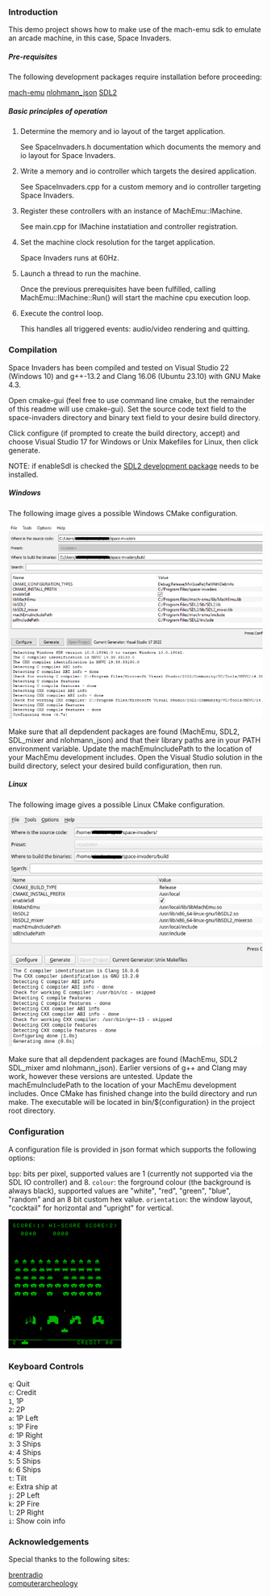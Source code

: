 
### Introduction

This demo project shows how to make use of the mach-emu sdk to emulate an arcade machine, in this case, Space Invaders.

##### Pre-requisites

The following development packages require installation before proceeding:

[mach-emu](https://github.com/nbeddows/mach-emu-dev/releases)
[nlohmann_json](https://github.com/nlohmann/json/releases)
[SDL2](https://github.com/libsdl-org/SDL/releases/tag/releases)

##### Basic principles of operation

1. Determine the memory and io layout of the target application.

	See SpaceInvaders.h documentation which documents the memory and io layout for Space Invaders.

2. Write a memory and io controller which targets the desired application.

	See SpaceInvaders.cpp for a custom memory and io controller targeting Space Invaders.

3. Register these controllers with an instance of MachEmu::IMachine.

	See main.cpp for IMachine instatiation and controller registration.

4. Set the machine clock resolution for the target application.

	Space Invaders runs at 60Hz.

5. Launch a thread to run the machine.

	Once the previous prerequisites have been fulfilled, calling MachEmu::IMachine::Run() will start the machine cpu execution loop.

6. Execute the control loop.

	This handles all triggered events: audio/video rendering and quitting.

### Compilation

Space Invaders has been compiled and tested on Visual Studio 22 (Windows 10) and g++-13.2 and Clang 16.06 (Ubuntu 23.10) with GNU Make 4.3.

Open cmake-gui (feel free to use command line cmake, but the remainder of this readme will use cmake-gui). Set the source code text field to the space-invaders directory and binary text field to your desire build directory.

Click configure (if prompted to create the build directory, accept) and choose Visual Studio 17 for Windows or Unix Makefiles for Linux, then click generate.

NOTE: if enableSdl is checked the [SDL2 development package](https://github.com/libsdl-org/SDL/releases) needs to be installed. 

##### Windows

The following image gives a possible Windows CMake configuration.

![Example Windows configuration](docs/images/CMake(Windows).png)

Make sure that all depdendent packages are found (MachEmu, SDL2, SDL_mixer and nlohmann_json) and that their library paths are
in your PATH environment variable. Update the machEmuIncludePath to the location of your MachEmu development includes.
Open the Visual Studio solution in the build directory, select your desired build configuration, then run.

##### Linux

The following image gives a possible Linux CMake configuration.

![Example Linux configuration](docs/images/CMake(Linux).png)

Make sure that all depdendent packages are found (MachEmu, SDL2 SDL_mixer amd nlohmann_json). Earlier versions of g++ and Clang may work, however these versions
are untested. Update the machEmuIncludePath to the location of your MachEmu development includes. Once CMake has finished change into the build directory and run make. The executable will be located in bin/${configuration} in the project root directory.

### Configuration

A configuration file is provided in json format which supports the following options:

`bpp`: bits per pixel, supported values are 1 (currently not supported via the SDL IO controller) and 8.
`colour`: the forground colour (the background is always black), supported values are "white", "red", "green", "blue", "random" and an 8 bit custom hex value.
`orientation`: the window layout, "cocktail" for horizontal and "upright" for vertical.

![Upright green 8bpp](docs/images/screenShot.png)

### Keyboard Controls

`q`: Quit<br>
`c`: Credit<br>
`1`, 1P<br>
`2`: 2P<br>
`a`: 1P Left<br>
`s`: 1P Fire<br>
`d`: 1P Right<br>
`3`: 3 Ships<br>
`4`: 4 Ships<br>
`5`: 5 Ships<br>
`6`: 6 Ships<br>
`t`: Tilt<br>
`e`: Extra ship at<br>
`j`: 2P Left<br>
`k`: 2P Fire<br>
`l`: 2P Right<br>
`i`: Show coin info<br>

### Acknowledgements

Special thanks to the following sites:

[brentradio](http://www.brentradio.com/SpaceInvaders.htm)<br>
[computerarcheology](https://computerarcheology.com/Arcade/SpaceInvaders/Hardware.html)<br>
